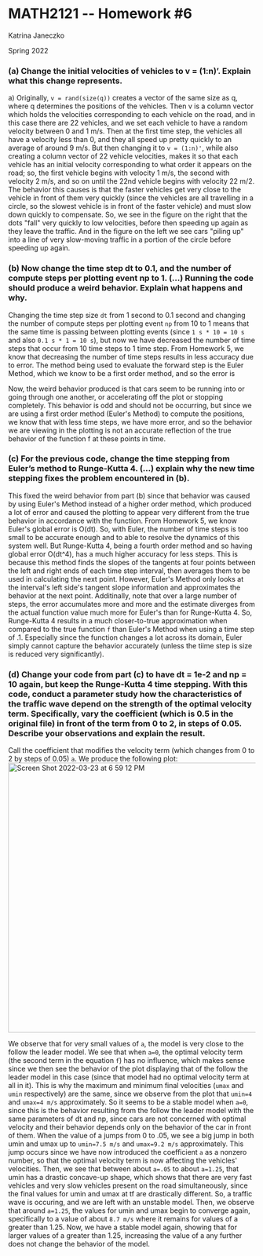 # MATH2121 -- Homework #6
Katrina Janeczko

Spring 2022

### (a) Change the initial velocities of vehicles to v = (1:n)’. Explain what this change represents.

a) Originally, `v = rand(size(q))` creates a vector of the same size as q, where q determines the positions of the vehicles. Then v is a column vector which holds the velocities corresponding to each vehicle on the road, and in this case there are 22 vehicles, and we set each vehicle to have a random velocity between 0 and 1 m/s. Then at the first time step, the vehicles all have a velocity less than 0, and they all speed up pretty quickly to an average of around 9 m/s. But then changing it to `v = (1:n)'`, while also creating a column vector of 22 vehicle velocities, makes it so that each vehicle has an initial velocity corresponding to what order it appears on the road; so, the first vehicle begins with velocity 1 m/s, the second with velocity 2 m/s, and so on until the 22nd vehicle begins with velocity 22 m/2. The behavior this causes is that the faster vehicles get very close to the vehicle in front of them very quickly (since the vehicles are all travelling in a circle, so the slowest vehicle is in front of the faster vehicle) and must slow down quickly to compensate. So, we see in the figure on the right that the dots "fall" very quickly to low velocities, before then speeding up again as they leave the traffic. And in the figure on the left we see cars "piling up" into a line of very slow-moving traffic in a portion of the circle before speeding up again.

### (b) Now change the time step dt to 0.1, and the number of compute steps per plotting event np to 1. (...) Running the code should produce a weird behavior. Explain what happens and why.

Changing the time step size `dt` from 1 second to 0.1 second and changing the number of compute steps per plotting event `np` from 10 to 1 means that the same time is passing between plotting events (since `1 s * 10 = 10 s` and also `0.1 s * 1 = 10 s`), but now we have decreased the number of time steps that occur from 10 time steps to 1 time step. From Homework 5, we know that decreasing the number of time steps results in less accuracy due to error. The method being used to evaluate the forward step is the Euler Method, which we know to be a first order method, and so the error is

Now, the weird behavior produced is that cars seem to be running into or going through one another, or accelerating off the plot or stopping completely. This behavior is odd and should not be occurring, but since we are using a first order method (Euler's Method) to compute the positions, we know that with less time steps, we have more error, and so the behavior we are viewing in the plotting is not an accurate reflection of the true behavior of the function f at these points in time. 

### (c) For the previous code, change the time stepping from Euler’s method to Runge-Kutta 4. (...) explain why the new time stepping fixes the problem encountered in (b).

This fixed the weird behavior from part (b) since that behavior was caused by using Euler's Method instead of a higher order method, which produced a lot of error and caused the plotting to appear very different from the true behavior in accordance with the function. From Homework 5, we know Euler's global error is O(dt). So, with Euler, the number of time steps is too small to be accurate enough and to able to resolve the dynamics of this system well. But Runge-Kutta 4, being a fourth order method and so having global error O(dt^4), has a much higher accuracy for less steps. This is because this method finds the slopes of the tangents at four points between the left and right ends of each time step interval, then averages them to be used in calculating the next point. However, Euler's Method only looks at the interval's left side's tangent slope information and approximates the behavior at the next point. Additinally, note that over a large number of steps, the error accumulates more and more and the estimate diverges from the actual function value much more for Euler's than for Runge-Kutta 4. So, Runge-Kutta 4 results in a much closer-to-true approximation when compared to the true function `f` than Euler's Method when using a time step of .1. Especially since the function changes a lot across its domain, Euler simply cannot capture the behavior accurately (unless the tiime step is size is reduced very significantly). 

### (d) Change your code from part (c) to have dt = 1e-2 and np = 10 again, but keep the Runge-Kutta 4 time stepping. With this code, conduct a parameter study how the characteristics of the traffic wave depend on the strength of the optimal velocity term. Specifically, vary the coefficient (which is 0.5 in the original file) in front of the term from 0 to 2, in steps of 0.05. Describe your observations and explain the result. 

Call the coefficient that modifies the velocity term (which changes from 0 to 2 by steps of 0.05) `a`. We produce the following plot:
<br><img width="550" alt="Screen Shot 2022-03-23 at 6 59 12 PM" src="https://user-images.githubusercontent.com/73796086/159810097-e3b10bc0-674f-4f42-a387-bea45cc035d3.png"><br>

We observe that for very small values of `a`, the model is very close to the follow the leader model. We see that when `a=0`, the optimal velocity term (the second term in the equation `f`) has no influence, which makes sense since we then see the behavior of the plot displaying that of the follow the leader model in this case (since that model had no optimal velocity term at all in it). This is why the maximum and minimum final velocities (`umax` and `umin` respectively) are the same, since we observe from the plot that `umin=4` and `umax=4 m/s` approximately. So it seems to be a stable model when `a=0`, since this is the behavior resulting from the follow the leader model with the same parameters of dt and np, since cars are not concerned with optimal velocity and their behavior depends only on the behavior of the car in front of them. When the value of a jumps from 0 to .05, we see a big jump in both umin and umax up to `umin=7.5 m/s` and `umax=9.2 m/s` approximately. This jump occurs since we have now introduced the coefficient `a` as a nonzero number, so that the optimal velocity term is now affecting the vehicles' velocities. Then, we see that between about `a=.05` to about `a=1.25`, that umin has a drastic concave-up shape, which shows that there are very fast vehicles and very slow vehicles present on the road simultaneously, since the final values for umin and umax at tf are drastically different. So, a traffic wave is occuring, and we are left with an unstable model. Then, we observe that around `a=1.25`, the values for umin and umax begin to converge again, specifically to a value of about `8.7 m/s` where it remains for values of a greater than 1.25. Now, we have a stable model again, showing that for larger values of a greater than 1.25, increasing the value of a any further does not change the behavior of the model. 

